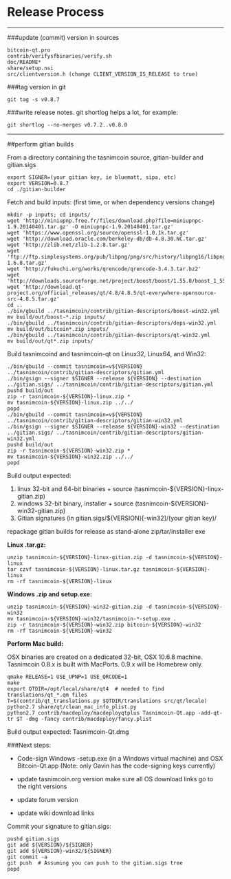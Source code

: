 Release Process
====================

* * *

###update (commit) version in sources


	bitcoin-qt.pro
	contrib/verifysfbinaries/verify.sh
	doc/README*
	share/setup.nsi
	src/clientversion.h (change CLIENT_VERSION_IS_RELEASE to true)

###tag version in git

	git tag -s v0.8.7

###write release notes. git shortlog helps a lot, for example:

	git shortlog --no-merges v0.7.2..v0.8.0

* * *

##perform gitian builds

 From a directory containing the tasnimcoin source, gitian-builder and gitian.sigs
  
	export SIGNER=(your gitian key, ie bluematt, sipa, etc)
	export VERSION=0.8.7
	cd ./gitian-builder

 Fetch and build inputs: (first time, or when dependency versions change)

	mkdir -p inputs; cd inputs/
	wget 'http://miniupnp.free.fr/files/download.php?file=miniupnpc-1.9.20140401.tar.gz' -O miniupnpc-1.9.20140401.tar.gz'
	wget 'https://www.openssl.org/source/openssl-1.0.1k.tar.gz'
	wget 'http://download.oracle.com/berkeley-db/db-4.8.30.NC.tar.gz'
	wget 'http://zlib.net/zlib-1.2.8.tar.gz'
	wget 'ftp://ftp.simplesystems.org/pub/libpng/png/src/history/libpng16/libpng-1.6.8.tar.gz'
	wget 'http://fukuchi.org/works/qrencode/qrencode-3.4.3.tar.bz2'
	wget 'http://downloads.sourceforge.net/project/boost/boost/1.55.0/boost_1_55_0.tar.bz2'
	wget 'http://download.qt-project.org/official_releases/qt/4.8/4.8.5/qt-everywhere-opensource-src-4.8.5.tar.gz'
	cd ..
	./bin/gbuild ../tasnimcoin/contrib/gitian-descriptors/boost-win32.yml
	mv build/out/boost-*.zip inputs/
	./bin/gbuild ../tasnimcoin/contrib/gitian-descriptors/deps-win32.yml
	mv build/out/bitcoin*.zip inputs/
	./bin/gbuild ../tasnimcoin/contrib/gitian-descriptors/qt-win32.yml
	mv build/out/qt*.zip inputs/

 Build tasnimcoind and tasnimcoin-qt on Linux32, Linux64, and Win32:
  
	./bin/gbuild --commit tasnimcoin=v${VERSION} ../tasnimcoin/contrib/gitian-descriptors/gitian.yml
	./bin/gsign --signer $SIGNER --release ${VERSION} --destination ../gitian.sigs/ ../tasnimcoin/contrib/gitian-descriptors/gitian.yml
	pushd build/out
	zip -r tasnimcoin-${VERSION}-linux.zip *
	mv tasnimcoin-${VERSION}-linux.zip ../../
	popd
	./bin/gbuild --commit tasnimcoin=v${VERSION} ../tasnimcoin/contrib/gitian-descriptors/gitian-win32.yml
	./bin/gsign --signer $SIGNER --release ${VERSION}-win32 --destination ../gitian.sigs/ ../tasnimcoin/contrib/gitian-descriptors/gitian-win32.yml
	pushd build/out
	zip -r tasnimcoin-${VERSION}-win32.zip *
	mv tasnimcoin-${VERSION}-win32.zip ../../
	popd

  Build output expected:

  1. linux 32-bit and 64-bit binaries + source (tasnimcoin-${VERSION}-linux-gitian.zip)
  2. windows 32-bit binary, installer + source (tasnimcoin-${VERSION}-win32-gitian.zip)
  3. Gitian signatures (in gitian.sigs/${VERSION}[-win32]/(your gitian key)/

repackage gitian builds for release as stand-alone zip/tar/installer exe

**Linux .tar.gz:**

	unzip tasnimcoin-${VERSION}-linux-gitian.zip -d tasnimcoin-${VERSION}-linux
	tar czvf tasnimcoin-${VERSION}-linux.tar.gz tasnimcoin-${VERSION}-linux
	rm -rf tasnimcoin-${VERSION}-linux

**Windows .zip and setup.exe:**

	unzip tasnimcoin-${VERSION}-win32-gitian.zip -d tasnimcoin-${VERSION}-win32
	mv tasnimcoin-${VERSION}-win32/tasnimcoin-*-setup.exe .
	zip -r tasnimcoin-${VERSION}-win32.zip bitcoin-${VERSION}-win32
	rm -rf tasnimcoin-${VERSION}-win32

**Perform Mac build:**

  OSX binaries are created on a dedicated 32-bit, OSX 10.6.8 machine.
  Tasnimcoin 0.8.x is built with MacPorts.  0.9.x will be Homebrew only.

	qmake RELEASE=1 USE_UPNP=1 USE_QRCODE=1
	make
	export QTDIR=/opt/local/share/qt4  # needed to find translations/qt_*.qm files
	T=$(contrib/qt_translations.py $QTDIR/translations src/qt/locale)
	python2.7 share/qt/clean_mac_info_plist.py
	python2.7 contrib/macdeploy/macdeployqtplus Tasnimcoin-Qt.app -add-qt-tr $T -dmg -fancy contrib/macdeploy/fancy.plist

 Build output expected: Tasnimcoin-Qt.dmg

###Next steps:

* Code-sign Windows -setup.exe (in a Windows virtual machine) and
  OSX Bitcoin-Qt.app (Note: only Gavin has the code-signing keys currently)

* update tasnimcoin.org version
  make sure all OS download links go to the right versions

* update forum version

* update wiki download links

Commit your signature to gitian.sigs:

	pushd gitian.sigs
	git add ${VERSION}/${SIGNER}
	git add ${VERSION}-win32/${SIGNER}
	git commit -a
	git push  # Assuming you can push to the gitian.sigs tree
	popd

